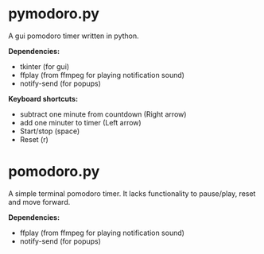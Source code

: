 # pymodoro.py

A gui pomodoro timer written in python.

**Dependencies:**
* tkinter (for gui)
* ffplay (from ffmpeg for playing notification sound)
* notify-send (for popups)

**Keyboard shortcuts:**
* subtract one minute from countdown (Right arrow)
* add one minuter to timer (Left arrow)
* Start/stop (space)
* Reset (r)

# pomodoro.py

A simple terminal pomodoro timer. It lacks functionality to pause/play, reset and move forward.

**Dependencies:**
* ffplay (from ffmpeg for playing notification sound)
* notify-send (for popups)
